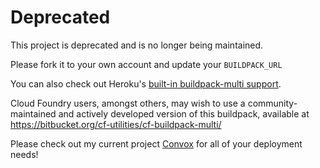 # Deprecated

This project is deprecated and is no longer being maintained.

Please fork it to your own account and update your `BUILDPACK_URL`

You can also check out Heroku's [built-in buildpack-multi support](https://devcenter.heroku.com/articles/using-multiple-buildpacks-for-an-app).

Cloud Foundry users, amongst others, may wish to use a community-maintained and
actively developed version of this buildpack, available at
https://bitbucket.org/cf-utilities/cf-buildpack-multi/

Please check out my current project [Convox](https://convox.com) for all of your deployment needs!
